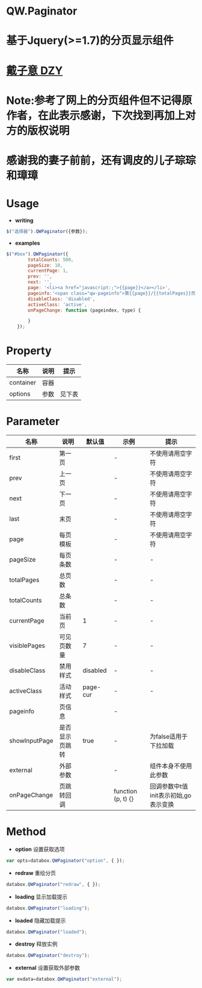 # QW.Paginator
# 基于Jquery(>=1.7)的分页显示组件
# [戴子意 DZY](http://www.daiziyi.com/)
# Note:参考了网上的分页组件但不记得原作者，在此表示感谢，下次找到再加上对方的版权说明
# 感谢我的妻子前前，还有调皮的儿子琮琮和璋璋

# Usage
* **writing**
```javascript
$("选择器").QWPaginator({参数});
```
* **examples**
```javascript
$("#box").QWPaginator({
        totalCounts: 500,
        pageSize: 10,
        currentPage: 1,
        prev: '',
        next: '',
        page: '<li><a href="javascript:;">{{page}}</a></li>',
		pageinfo:'<span class="qw-pageinfo">第{{page}}/{{totalPages}}页 共{{totalCounts}}记录</span>',
        disableClass: 'disabled',
        activeClass: 'active',
        onPageChange: function (pageindex, type) {

        }
    });
```
	
# Property
| 名称 | 说明  | 提示 |
| ------------ | ------------ | ------------ |
| container| 容器 |  |
| options| 参数 | 见下表 |

# Parameter
| 名称 | 说明  | 默认值  | 示例  | 提示 |
| ------------ | ------------ | ------------ | ------------ | ------------ |
| first| 第一页 |  | - | 不使用请用空字符 |
| prev| 上一页 |  | - | 不使用请用空字符 |
| next| 下一页 |  | - | 不使用请用空字符 |
| last| 末页 |  | - | 不使用请用空字符 |
| page| 每页模板 |  | - | 不使用请用空字符 |
| pageSize| 每页条数 |  | - | - |
| totalPages| 总页数 |  | - | - |
| totalCounts| 总条数 |  | - | - |
| currentPage| 当前页 | 1 | - | - |
| visiblePages| 可见页数量 | 7 | - | - |
| disableClass| 禁用样式 | disabled | - | - |
| activeClass| 活动样式 | page-cur | - | - |
| pageinfo| 页信息 |  | - |  | 
| showInputPage| 是否显示页跳转 | true | - | 为false适用于下拉加载 |
| external| 外部参数 |  | - | 组件本身不使用此参数 |
| onPageChange| 页跳转回调 |  | function (p, t) {} | 回调参数中t值init表示初始,go表示变换 |

# Method
* **option**
设置获取选项
```javascript
var opts=databox.QWPaginator("option", { });
```
* **redraw**
重绘分页
```javascript
databox.QWPaginator("redraw", { });
```
* **loading**
显示加载提示
```javascript
databox.QWPaginator("loading");
```
* **loaded**
隐藏加载提示
```javascript
databox.QWPaginator("loaded");
```
* **destroy**
释放实例
```javascript
databox.QWPaginator("destroy");
```
* **external**
设置获取外部参数
```javascript
var exdata=databox.QWPaginator("external");
```
